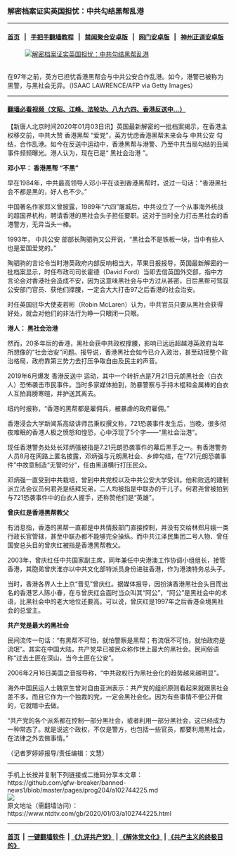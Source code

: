 ### 解密档案证实英国担忧：中共勾结黑帮乱港
------------------------

#### [首页](https://github.com/gfw-breaker/banned-news1/blob/master/README.md) &nbsp;&nbsp;|&nbsp;&nbsp; [手把手翻墙教程](https://github.com/gfw-breaker/guides/wiki) &nbsp;&nbsp;|&nbsp;&nbsp; [禁闻聚合安卓版](https://github.com/gfw-breaker/bn-android) &nbsp;&nbsp;|&nbsp;&nbsp; [网门安卓版](https://github.com/oGate2/oGate) &nbsp;&nbsp;|&nbsp;&nbsp; [神州正道安卓版](https://github.com/SzzdOgate/update) 



<div><div class="featured_image">
 <a href="https://i.ntdtv.com/assets/uploads/2020/01/GettyImages-1191132074-1.jpg" target="_blank">
  <figure>
   <img alt="解密档案证实英国担忧：中共勾结黑帮乱港" src="https://i.ntdtv.com/assets/uploads/2020/01/GettyImages-1191132074-1-800x450.jpg"/>
  </figure><br/>
 </a>
 <span class="caption">
  在97年之前，英方已担忧香港黑帮会与中共公安合作乱港。如今，港警已被称为黑警，与黑社会无异。（ISAAC LAWRENCE/AFP via Getty Images）
 </span>
</div>
</div><hr/>

#### [翻墙必看视频（文昭、江峰、法轮功、八九六四、香港反送中...）](https://github.com/gfw-breaker/banned-news1/blob/master/pages/link3.md)

<div><div class="post_content" itemprop="articleBody">
 <p>
  【新唐人北京时间2020年01月03日讯】英国最新解密的一批档案揭示，在香港主权移交前，中共大赞
  <ok href="https://www.ntdtv.com/gb/香港黑帮.htm">
   香港黑帮
  </ok>
  “爱党”，英方忧虑香港黑帮未来会与
  <ok href="https://www.ntdtv.com/gb/中共公安.htm">
   中共公安
  </ok>
  勾结，合作乱港。如今在反送中运动中，香港黑帮与港警、乃至中共当局勾结的丑闻事件频频曝光。港人认为，现在已是“
  <ok href="https://www.ntdtv.com/gb/黑社会治港.htm">
   黑社会治港
  </ok>
  ”。
 </p>
 <p>
  <strong>
   邓小平：
   <ok href="https://www.ntdtv.com/gb/香港黑帮.htm">
    香港黑帮
   </ok>
   “不黑”
  </strong>
 </p>
 <p>
  早在1984年，中共最高领导人邓小平在谈到香港黑帮时，说过一句话：“香港黑社会不都是黑的，好人也不少。”
 </p>
 <p>
  中国著名作家郑义曾披露，1989年“六四”屠城后，中共设立了一个从事海外统战的超国界机构，聘请香港的黑社会头子担任要职。这对于当时全力打击黑社会的香港警方，无异当头一棒。
 </p>
 <p>
  1993年，
  <ok href="https://www.ntdtv.com/gb/中共公安.htm">
   中共公安
  </ok>
  部部长陶驷驹又公开说，“黑社会不是铁板一块，当中有些人也是爱国爱党的。”
 </p>
 <p>
  陶驷驹的言论令当时港英政府内部反响相当大，苹果日报报导，英国最新解密的一批档案显示，时任布政司司长霍德（David Ford）当即去信英国外交部，指中方言论会对香港社会造成不安，因为这意味黑社会与中方过从甚密，日后黑帮可驾驭公安部门官员、获他们撑腰，一定会大大打击97之后香港的社会治安。
 </p>
 <p>
  时任英国驻华大使麦若彬（Robin McLaren）认为，中共官员只要从黑社会获得好处，就会对他们的非法行为睁一只眼闭一只眼。
 </p>
 <p>
  <strong>
   港人：
   <ok href="https://www.ntdtv.com/gb/黑社会治港.htm">
    黑社会治港
   </ok>
  </strong>
 </p>
 <p>
  然而，20多年后的香港，黑社会获中共政权撑腰，影响已远远超越港英政府当年所想像的“社会治安”问题。报导说，香港黑社会如今已介入政治，甚至动摇整个政治格局，政府靠第三势力去打压争取自由及民主的声音。
 </p>
 <p>
  2019年6月爆发
  <ok href="https://www.ntdtv.com/gb/prog422848.htm">
   香港反送中
  </ok>
  运动，其中一个转折点是7月21日元朗黑社会（白衣人）恐怖袭击市民事件。当时多家媒体拍到，防暴警察与手持木棍和金属棒的白衣人互拍肩膀寒暄，并护送其离去。
 </p>
 <p>
  纽约时报称，“香港的黑帮都是雇佣兵，被暴虐的政府雇佣。”
 </p>
 <p>
  香港浸会大学新闻系高级讲师吕秉权撰文称，721恐袭事件发生后，当晚，很多彻夜难眠的香港人极之愤怒和惶恐，心中浮现了5个字——“黑社会治港”。
 </p>
 <p>
  现任香港警务处处长邓炳强被指是7.21元朗恐袭事件的幕后黑手之一。有香港警务人员8月在网路上匿名披露，邓炳强与元朗黑社会、乡绅勾结，在“721元朗恐袭事件”中故意制造“无警时分”，任由黑道横行打压民众。
 </p>
 <p>
  邓炳强一直受到中共栽培，曾到中共党校以及中共公安大学受训。他和败选的建制派立法会议员何君尧是结拜兄弟，二人均被指是中联办的干儿子。何君尧曾被拍到与721恐袭事件中的白衣人握手，还称赞他们是“英雄”。
 </p>
 <p>
  <strong>
   曾庆红是香港黑帮教父
  </strong>
 </p>
 <p>
  有消息指，香港的黑帮一直都是中共情报部门直接控制，并没有交给林郑月娥一类行政长官管辖，甚至中联办都不能够完全操纵。而中共江泽民集团二号人物、曾任国安总头目的曾庆红被指是香港黑帮教父。
 </p>
 <p>
  2003年，曾庆红任中共国家副主席，同年兼任中央港澳工作协调小组组长，接管香港，其胞弟曾庆淮亦以中共文化部特派员身份进驻香港，作为港澳特务总头子。
 </p>
 <p>
  当时，香港各界人士上京“晋见”曾庆红。据媒体报导，因扮演香港黑社会头目而出名的香港艺人陈小春，在与曾庆红会面时当众叫其“阿公”，“阿公”是黑社会中的术语，比黑社会中的老大地位还要高。可以说，曾庆红是1997年之后香港全境黑社会的总堂主。
 </p>
 <p>
  <strong>
   共产党是最大的黑社会
  </strong>
 </p>
 <p>
  民间流传一句话：“有黑帮不可怕，就怕警察是黑帮；有流氓不可怕，就怕政府是流氓”。其实在中国大陆，共产党早已被民众称作世上最大的黑社会。民间俗语称“过去土匪在深山，当今土匪在公安”。
 </p>
 <p>
  2006年2月16日美国之音报导称，“中共政权行为黑社会化的趋势越来越明显”。
 </p>
 <p>
  海外中国民运人士魏京生曾对自由亚洲表示：共产党的组织原则看起来就跟黑社会差不多。而且它作为一个独裁的党，一定会黑社会化。因为有些事情不便公开做的，它就暗中去做。
 </p>
 <p>
  “共产党的各个派系都在控制一部分黑社会，或者利用一部分黑社会，这已经成为一种常态了。就是说这个政权，不仅是警方，也包括一些官员，都要利用黑社会，在法律之外去做事情。”
 </p>
 <p>
  （记者罗婷婷报导/责任编辑：文慧）
 </p>
 <div class="single_ad">
 </div>
</div>
</div>
<hr/>
手机上长按并复制下列链接或二维码分享本文章：<br/>
https://github.com/gfw-breaker/banned-news1/blob/master/pages/prog204/a102744225.md <br/>
<a href='https://github.com/gfw-breaker/banned-news1/blob/master/pages/prog204/a102744225.md'><img src='https://github.com/gfw-breaker/banned-news1/blob/master/pages/prog204/a102744225.md.png'/></a> <br/>
原文地址（需翻墙访问）：https://www.ntdtv.com/gb/2020/01/03/a102744225.html


------------------------
#### [首页](https://github.com/gfw-breaker/banned-news1/blob/master/README.md) &nbsp;|&nbsp; [一键翻墙软件](https://github.com/gfw-breaker/nogfw/blob/master/README.md) &nbsp;| [《九评共产党》](https://github.com/gfw-breaker/9ping.md/blob/master/README.md#九评之一评共产党是什么) | [《解体党文化》](https://github.com/gfw-breaker/jtdwh.md/blob/master/README.md) | [《共产主义的终极目的》](https://github.com/gfw-breaker/gczydzjmd.md/blob/master/README.md)


<img src='http://gfw-breaker.win/banned-news/pages/prog204/a102744225.md' width='0px' height='0px'/>